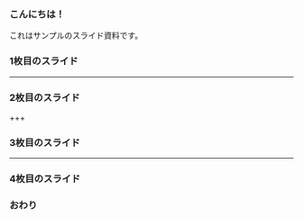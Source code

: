 ### こんにちは！


これはサンプルのスライド資料です。

### 1枚目のスライド


---


### 2枚目のスライド


+++


### 3枚目のスライド


---


### 4枚目のスライド

### おわり
